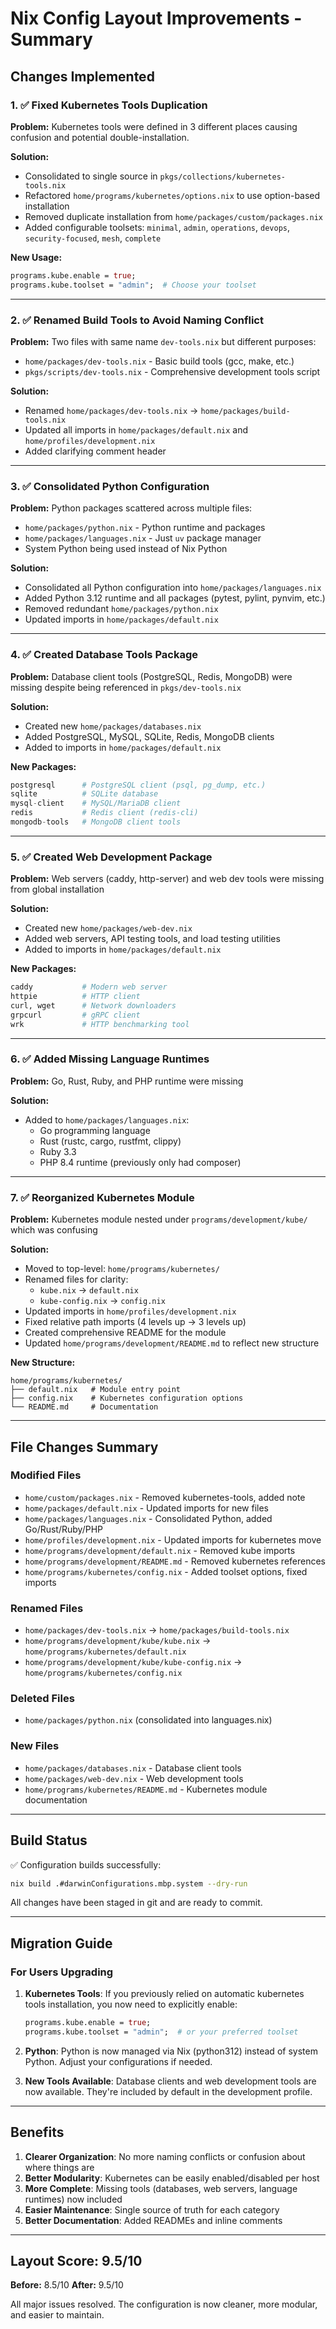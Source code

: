 # Nix Config Layout Improvements - Summary

## Changes Implemented

### 1. ✅ Fixed Kubernetes Tools Duplication

**Problem:** Kubernetes tools were defined in 3 different places causing confusion and potential double-installation.

**Solution:**
- Consolidated to single source in `pkgs/collections/kubernetes-tools.nix`
- Refactored `home/programs/kubernetes/options.nix` to use option-based installation
- Removed duplicate installation from `home/packages/custom/packages.nix`
- Added configurable toolsets: `minimal`, `admin`, `operations`, `devops`, `security-focused`, `mesh`, `complete`

**New Usage:**
```nix
programs.kube.enable = true;
programs.kube.toolset = "admin";  # Choose your toolset
```

---

### 2. ✅ Renamed Build Tools to Avoid Naming Conflict

**Problem:** Two files with same name `dev-tools.nix` but different purposes:
- `home/packages/dev-tools.nix` - Basic build tools (gcc, make, etc.)
- `pkgs/scripts/dev-tools.nix` - Comprehensive development tools script

**Solution:**
- Renamed `home/packages/dev-tools.nix` → `home/packages/build-tools.nix`
- Updated all imports in `home/packages/default.nix` and `home/profiles/development.nix`
- Added clarifying comment header

---

### 3. ✅ Consolidated Python Configuration

**Problem:** Python packages scattered across multiple files:
- `home/packages/python.nix` - Python runtime and packages
- `home/packages/languages.nix` - Just `uv` package manager
- System Python being used instead of Nix Python

**Solution:**
- Consolidated all Python configuration into `home/packages/languages.nix`
- Added Python 3.12 runtime and all packages (pytest, pylint, pynvim, etc.)
- Removed redundant `home/packages/python.nix`
- Updated imports in `home/packages/default.nix`

---

### 4. ✅ Created Database Tools Package

**Problem:** Database client tools (PostgreSQL, Redis, MongoDB) were missing despite being referenced in `pkgs/dev-tools.nix`

**Solution:**
- Created new `home/packages/databases.nix`
- Added PostgreSQL, MySQL, SQLite, Redis, MongoDB clients
- Added to imports in `home/packages/default.nix`

**New Packages:**
```nix
postgresql      # PostgreSQL client (psql, pg_dump, etc.)
sqlite          # SQLite database
mysql-client    # MySQL/MariaDB client
redis           # Redis client (redis-cli)
mongodb-tools   # MongoDB client tools
```

---

### 5. ✅ Created Web Development Package

**Problem:** Web servers (caddy, http-server) and web dev tools were missing from global installation

**Solution:**
- Created new `home/packages/web-dev.nix`
- Added web servers, API testing tools, and load testing utilities
- Added to imports in `home/packages/default.nix`

**New Packages:**
```nix
caddy           # Modern web server
httpie          # HTTP client
curl, wget      # Network downloaders
grpcurl         # gRPC client
wrk             # HTTP benchmarking tool
```

---

### 6. ✅ Added Missing Language Runtimes

**Problem:** Go, Rust, Ruby, and PHP runtime were missing

**Solution:**
- Added to `home/packages/languages.nix`:
  - Go programming language
  - Rust (rustc, cargo, rustfmt, clippy)
  - Ruby 3.3
  - PHP 8.4 runtime (previously only had composer)

---

### 7. ✅ Reorganized Kubernetes Module

**Problem:** Kubernetes module nested under `programs/development/kube/` which was confusing

**Solution:**
- Moved to top-level: `home/programs/kubernetes/`
- Renamed files for clarity:
  - `kube.nix` → `default.nix`
  - `kube-config.nix` → `config.nix`
- Updated imports in `home/profiles/development.nix`
- Fixed relative path imports (4 levels up → 3 levels up)
- Created comprehensive README for the module
- Updated `home/programs/development/README.md` to reflect new structure

**New Structure:**
```
home/programs/kubernetes/
├── default.nix   # Module entry point
├── config.nix    # Kubernetes configuration options
└── README.md     # Documentation
```

---

## File Changes Summary

### Modified Files
- `home/custom/packages.nix` - Removed kubernetes-tools, added note
- `home/packages/default.nix` - Updated imports for new files
- `home/packages/languages.nix` - Consolidated Python, added Go/Rust/Ruby/PHP
- `home/profiles/development.nix` - Updated imports for kubernetes move
- `home/programs/development/default.nix` - Removed kube imports
- `home/programs/development/README.md` - Removed kubernetes references
- `home/programs/kubernetes/config.nix` - Added toolset options, fixed imports

### Renamed Files
- `home/packages/dev-tools.nix` → `home/packages/build-tools.nix`
- `home/programs/development/kube/kube.nix` → `home/programs/kubernetes/default.nix`
- `home/programs/development/kube/kube-config.nix` → `home/programs/kubernetes/config.nix`

### Deleted Files
- `home/packages/python.nix` (consolidated into languages.nix)

### New Files
- `home/packages/databases.nix` - Database client tools
- `home/packages/web-dev.nix` - Web development tools
- `home/programs/kubernetes/README.md` - Kubernetes module documentation

---

## Build Status

✅ Configuration builds successfully:
```bash
nix build .#darwinConfigurations.mbp.system --dry-run
```

All changes have been staged in git and are ready to commit.

---

## Migration Guide

### For Users Upgrading

1. **Kubernetes Tools**: If you previously relied on automatic kubernetes tools installation, you now need to explicitly enable:
   ```nix
   programs.kube.enable = true;
   programs.kube.toolset = "admin";  # or your preferred toolset
   ```

2. **Python**: Python is now managed via Nix (python312) instead of system Python. Adjust your configurations if needed.

3. **New Tools Available**: Database clients and web development tools are now available. They're included by default in the development profile.

---

## Benefits

1. **Clearer Organization**: No more naming conflicts or confusion about where things are
2. **Better Modularity**: Kubernetes can be easily enabled/disabled per host
3. **More Complete**: Missing tools (databases, web servers, language runtimes) now included
4. **Easier Maintenance**: Single source of truth for each category
5. **Better Documentation**: Added READMEs and inline comments

---

## Layout Score: 9.5/10

**Before:** 8.5/10
**After:** 9.5/10

All major issues resolved. The configuration is now cleaner, more modular, and easier to maintain.
